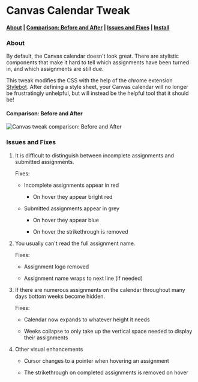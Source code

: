 # Canvas Calendar Tweak

#### [About](#about) | [Comparison: Before and After](#comparison-before-and-after) | [Issues and Fixes](#issues-and-fixes) | [Install](#install)


### About
By default, the Canvas calendar doesn't look great. There are stylistic components that make it hard to tell which assignments have been turned in, and which assignments are still due.

This tweak modifies the CSS with the help of the chrome extension [Stylebot](https://chrome.google.com/webstore/detail/stylebot/oiaejidbmkiecgbjeifoejpgmdaleoha). After defining a style sheet, your Canvas calendar will no longer be frustratingly unhelpful, but will instead be the helpful tool that it should be!

#### Comparison: Before and After
![Canvas tweak comparison: Before and After](img/canvas-demo.gif)


### Issues and Fixes

1) It is difficult to distinguish between incomplete assignments and submitted assignments.

     Fixes:

    - Incomplete assignments appear in red

        - On hover they appear bright red


    - Submitted assignments appear in grey

        - On hover they appear blue

        - On hover the strikethrough is removed

2) You usually can't read the full assignment name.

     Fixes:

    - Assignment logo removed

    - Assignment name wraps to next line (if needed)

3) If there are numerous assignments on the calendar throughout many days bottom weeks become hidden.

     Fixes:

    - Calendar now expands to whatever height it needs

    - Weeks collapse to only take up the vertical space needed to display their assignments

4) Other visual enhancements

    - Cursor changes to a pointer when hovering an assignment

    - The strikethrough on completed assignments is removed on hover
